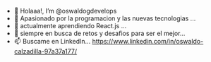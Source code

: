 - 👋 Holaaa!, I’m @oswaldogdevelops
- 👀 Apasionado por la programacion y las nuevas tecnologias ...
- 🌱 actualmente aprendiendo React.js ...
- 💞️ siempre en busca de retos y desafios para ser el mejor...
- 📫 Buscame en LinkedIn... https://www.linkedin.com/in/oswaldo-calzadilla-97a37a177/

<!---
oswaldogdevelops/oswaldogdevelops is a ✨ special ✨ repository because its `README.md` (this file) appears on your GitHub profile.
You can click the Preview link to take a look at your changes.
--->
